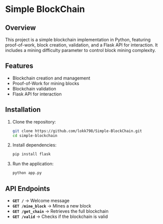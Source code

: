 # Simple BlockChain

## Overview

This project is a simple blockchain implementation in Python, featuring proof-of-work, block creation, validation, and a Flask API for interaction. It includes a mining difficulty parameter to control block mining complexity.

## Features

- Blockchain creation and management
- Proof-of-Work for mining blocks
- Blockchain validation
- Flask API for interaction

## Installation

1. Clone the repository:
   ```sh
   git clone https://github.com/lokk798/Simple-BlockChain.git
   cd simple-blockchain
   ```
2. Install dependencies:
   ```sh
   pip install flask
   ```
3. Run the application:
   ```sh
   python app.py
   ```

## API Endpoints

- **`GET /`** → Welcome message
- **`GET /mine_block`** → Mines a new block
- **`GET /get_chain`** → Retrieves the full blockchain
- **`GET /valid`** → Checks if the blockchain is valid
